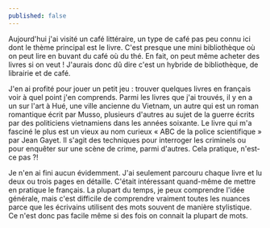 ```yaml
---
published: false
---
```

Aujourd'hui j'ai visité un café littéraire, un type de café pas peu connu ici dont le thème principal est le livre. C'est presque une mini bibliothèque où on peut lire en buvant du café où du thé. En fait, on peut même acheter des livres si on veut ! J'aurais donc dû dire c'est un hybride de bibliothèque, de librairie et de café. 

J'en ai profité pour jouer un petit jeu : trouver quelques livres en français voir à quel point j'en comprends. Parmi les livres que j'ai trouvés, il y en a un sur l'art à Hué, une ville ancienne du Vietnam, un autre qui est un roman romantique écrit par Musso, plusieurs d'autres au sujet de la guerre écrits par des politiciens vietnamiens dans les années soixante. Le livre qui m'a fasciné le plus est un vieux au nom curieux « ABC de la police scientifique » par Jean Gayet. Il s'agit des techniques pour interroger les criminels ou pour enquêter sur une scène de crime, parmi d'autres. Cela pratique, n'est-ce pas ?!

Je n'en ai fini aucun évidemment. J'ai seulement parcouru chaque livre et lu deux ou trois pages en détaille. C'était intéressant quand-même de mettre en pratique le français. La plupart du temps, je peux comprendre l'idée générale, mais c'est difficile de comprendre vraiment toutes les nuances parce que les écrivains utilisent des mots souvent de manière stylistique. Ce n'est donc pas facile même si des fois on connait la plupart de mots.
